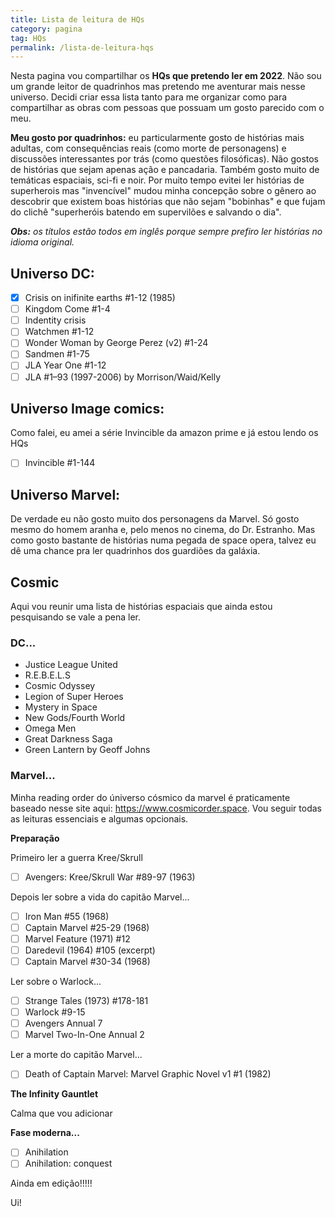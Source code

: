 ```yaml
---
title: Lista de leitura de HQs
category: pagina
tag: HQs
permalink: /lista-de-leitura-hqs
---
```


Nesta pagina vou compartilhar os **HQs que pretendo ler em 2022**. Não sou um grande leitor de quadrinhos mas pretendo me aventurar mais nesse universo. Decidi criar essa lista tanto para me organizar como para compartilhar as obras com pessoas que possuam um gosto parecido com o meu.

**Meu gosto por quadrinhos:** eu particularmente gosto de histórias mais adultas, com consequências reais (como morte de personagens) e discussões interessantes por trás (como questões filosóficas). Não gostos de histórias que sejam apenas ação e pancadaria. Também gosto muito de temáticas espaciais, sci-fi e noir. Por muito tempo evitei ler histórias de superherois mas "invencível" mudou minha concepção sobre o gênero ao descobrir que existem boas histórias que não sejam "bobinhas" e que fujam do clichê "superheróis batendo em supervilões e salvando o dia".

_**Obs:** os títulos estão todos em inglês porque sempre prefiro ler histórias no idioma original._

## Universo DC:

- [X] Crisis on inifinite earths #1-12 (1985)
- [ ] Kingdom Come #1-4
- [ ] Indentity crisis
- [ ] Watchmen #1-12
- [ ] Wonder Woman by George Perez (v2) #1-24
- [ ] Sandmen #1-75
- [ ] JLA Year One #1-12
- [ ] JLA #1–93 (1997-2006) by Morrison/Waid/Kelly

## Universo Image comics:

Como falei, eu amei a série Invincible da amazon prime e já estou lendo os HQs

- [ ] Invincible #1-144

## Universo Marvel:

De verdade eu não gosto muito dos personagens da Marvel. Só gosto mesmo do homem aranha e, pelo menos no cinema, do Dr. Estranho. Mas como gosto bastante de histórias numa pegada de space opera, talvez eu dê uma chance pra ler quadrinhos dos guardiões da galáxia.

## Cosmic

Aqui vou reunir uma lista de histórias espaciais que ainda estou pesquisando se vale a pena ler.

### DC...

- Justice League United
- R.E.B.E.L.S
- Cosmic Odyssey
- Legion of Super Heroes
- Mystery in Space
- New Gods/Fourth World
- Omega Men
- Great Darkness Saga
- Green Lantern by Geoff Johns

### Marvel...

Minha reading order do úniverso cósmico da marvel é praticamente baseado nesse site aqui: <https://www.cosmicorder.space>. Vou seguir todas as leituras essenciais e algumas opcionais.

**Preparação**

Primeiro ler a guerra Kree/Skrull

- [ ] Avengers: Kree/Skrull War #89-97 (1963)

Depois ler sobre a vida do capitão Marvel...

- [ ] Iron Man #55 (1968)
- [ ] Captain Marvel #25-29 (1968)
- [ ] Marvel Feature (1971) #12
- [ ] Daredevil (1964) #105 (excerpt)
- [ ] Captain Marvel #30-34 (1968)

Ler sobre o Warlock...

- [ ] Strange Tales (1973) #178-181
- [ ] Warlock #9-15
- [ ] Avengers Annual 7
- [ ] Marvel Two-In-One Annual 2

Ler a morte do capitão Marvel...

- [ ] Death of Captain Marvel: Marvel Graphic Novel v1 #1 (1982)

**The Infinity Gauntlet**

Calma que vou adicionar

**Fase moderna...**

- [ ] Anihilation
- [ ] Anihilation: conquest

Ainda em edição!!!!!

Ui!
